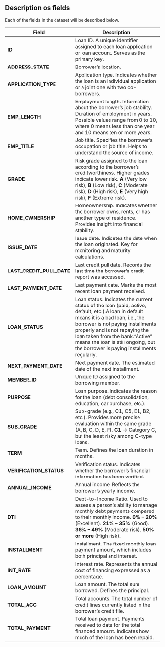 ## Description os fields 

Each of the fields in the dataset will be described below.


Field  | Description
------------- | -------------
**ID**  | Loan ID. A unique identifier assigned to each loan application or loan account. Serves as the primary key.
**ADDRESS_STATE**  |  Borrower’s location.
**APPLICATION_TYPE**  |  Application type. Indicates whether the loan is an individual application or a joint one with two co-borrowers.
**EMP_LENGTH**  |  Employment length. Information about the borrower’s job stability. Duration of employment in years. Possible values range from 0 to 10, where 0 means less than one year and 10 means ten or more years.
**EMP_TITLE**  |  Job title. Specifies the borrower’s occupation or job title. Helps to understand the source of income.
**GRADE**  |  Risk grade assigned to the loan according to the borrower’s creditworthiness. Higher grades indicate lower risk. **A** (Very low risk), **B** (Low risk), **C** (Moderate risk), **D** (High risk), **E** (Very high risk), **F** (Extreme risk). 
**HOME_OWNERSHIP**  |  Homeownership. Indicates whether the borrower owns, rents, or has another type of residence. Provides insight into financial stability.
**ISSUE_DATE**  |  Issue date. Indicates the date when the loan originated. Key for monitoring and maturity calculations.
**LAST_CREDIT_PULL_DATE**  |  Last credit pull date. Records the last time the borrower’s credit report was accessed.
**LAST_PAYMENT_DATE**  |  Last payment date. Marks the most recent loan payment received.
**LOAN_STATUS**  |  Loan status. Indicates the current status of the loan (paid, active, default, etc.).A loan in default means it is a bad loan, i.e., the borrower is not paying installments properly and is not repaying the loan taken from the bank.“Active” means the loan is still ongoing, but the borrower is paying installments regularly.
**NEXT_PAYMENT_DATE**  |  Next payment date. The estimated date of the next installment.
**MEMBER_ID**  |  Unique ID assigned to the borrowing member.
**PURPOSE**  |  Loan purpose. Indicates the reason for the loan (debt consolidation, education, car purchase, etc.).
**SUB_GRADE**  |  Sub-grade (e.g., C1, C5, E1, B2, etc.). Provides more precise evaluation within the same grade (A, B, C, D, E, F). **C1** → Category C, but the least risky among C-type loans.
**TERM**  |  Term. Defines the loan duration in months.
**VERIFICATION_STATUS**  |  Verification status. Indicates whether the borrower’s financial information has been verified.
**ANNUAL_INCOME**  |  Annual income. Reflects the borrower’s yearly income.
**DTI**  |  Debt-to-Income Ratio. Used to assess a person’s ability to manage monthly debt payments compared to their monthly income. **0% – 20%** (Excellent). **21% – 35%** (Good). **36% – 49%** (Moderate risk). **50% or more** (High risk).
**INSTALLMENT**  |  Installment. The fixed monthly loan payment amount, which includes both principal and interest.
**INT_RATE**  |  Interest rate. Represents the annual cost of financing expressed as a percentage.
**LOAN_AMOUNT**  |  Loan amount. The total sum borrowed. Defines the principal.
**TOTAL_ACC**  |  Total accounts. The total number of credit lines currently listed in the borrower’s credit file.
**TOTAL_PAYMENT**  |  Total loan payment. Payments received to date for the total financed amount. Indicates how much of the loan has been repaid.